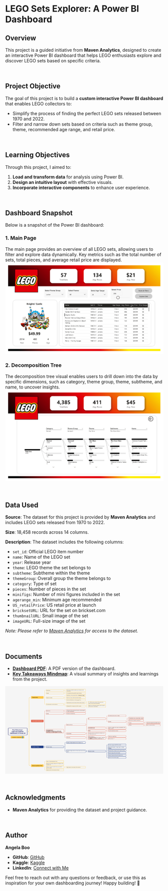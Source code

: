 # LEGO Sets Explorer: A Power BI Dashboard

## Overview
This project is a guided initiative from **Maven Analytics**, designed to create an interactive Power BI dashboard that helps LEGO enthusiasts explore and discover LEGO sets based on specific criteria. 

<br>

## Project Objective
The goal of this project is to build a **custom interactive Power BI dashboard** that enables LEGO collectors to:

- Simplify the process of finding the perfect LEGO sets released between 1970 and 2022.
- Filter and narrow down sets based on criteria such as theme group, theme, recommended age range, and retail price.

<br>

## Learning Objectives
Through this project, I aimed to:
1. **Load and transform data** for analysis using Power BI.
2. **Design an intuitive layout** with effective visuals.
3. **Incorporate interactive components** to enhance user experience.

<br>

## Dashboard Snapshot  
Below is a snapshot of the Power BI dashboard:

### 1. **Main Page**
The main page provides an overview of all LEGO sets, allowing users to filter and explore data dynamically. Key metrics such as the total number of sets, total pieces, and average retail price are displayed.
![Dashboard Preview - Page 1](https://github.com/angelaboo/lego-sets-powerbi-dashboard/blob/36bad2f83cff6d06d3687295e8afb5082c31f557/dashboard/Lego%20Sets%20Explorer_Page1.jpg)

### 2. **Decomposition Tree**
The decomposition tree visual enables users to drill down into the data by specific dimensions, such as category, theme group, theme, subtheme, and name, to uncover insights.
![Dashboard Preview - Page 2](https://github.com/angelaboo/lego-sets-powerbi-dashboard/blob/36bad2f83cff6d06d3687295e8afb5082c31f557/dashboard/Lego%20Sets%20Explorer_Page2.jpg)

<br>

## Data Used

**Source**: The dataset for this project is provided by **Maven Analytics** and includes LEGO sets released from 1970 to 2022.

**Size**: 18,458 records across 14 columns.

**Description**: The dataset includes the following columns:
- `set_id`: Official LEGO item number
- `name`: Name of the LEGO set
- `year`: Release year
- `theme`: LEGO theme the set belongs to
- `subtheme`: Subtheme within the theme
- `themeGroup`: Overall group the theme belongs to
- `category`: Type of set
- `pieces`: Number of pieces in the set
- `minifigs`: Number of mini figures included in the set
- `agerange_min`: Minimum age recommended
- `US_retailPrice`: US retail price at launch
- `bricksetURL`: URL for the set on brickset.com
- `thumbnailURL`: Small image of the set
- `imageURL`: Full-size image of the set



*Note: Please refer to [Maven Analytics](https://mavenanalytics.io/) for access to the dataset.*

<br>

## Documents
- **[Dashboard PDF](https://github.com/angelaboo/lego-sets-powerbi-dashboard/blob/36bad2f83cff6d06d3687295e8afb5082c31f557/dashboard/Lego%20Sets%20Explorer%20-%20Power%20BI%20Dashboard.pdf)**: A PDF version of the dashboard.
- **[Key Takeaways Mindmap](https://github.com/angelaboo/lego-sets-powerbi-dashboard/blob/36bad2f83cff6d06d3687295e8afb5082c31f557/learning/Key%20Takeaways%20-%20Lego%20Sets%20Explorer.pdf)**: A visual summary of insights and learnings from the project.

![Key Takeaways Mindmap Image](https://github.com/angelaboo/lego-sets-powerbi-dashboard/blob/9c7cf80a2dd19c7139621c303932b90b7b9a6ebb/learning/Key%20Takeaways%20-%20Lego%20Sets%20Explorer.jpg)

<br>

## Acknowledgments
- **Maven Analytics** for providing the dataset and project guidance.

<br>

## **Author**
**Angela Boo**  
- **GitHub**: [GitHub](https://github.com/angelaboo)  
- **Kaggle**: [Kaggle](https://www.kaggle.com/xiaotingb)  
- **LinkedIn**: [Connect with Me](https://www.linkedin.com/in/xxtt)

Feel free to reach out with any questions or feedback, or use this as inspiration for your own dashboarding journey! 
Happy building! 🚀
